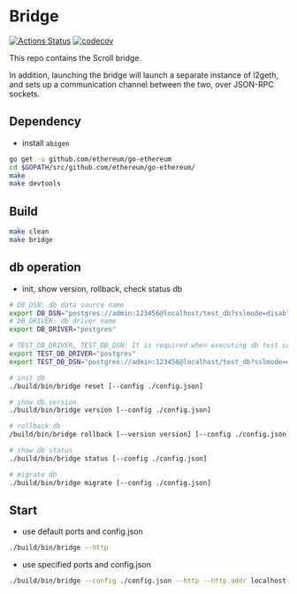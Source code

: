 # Bridge

[![Actions Status](https://github.com/scroll-tech/bridge/workflows/Continuous%20Integration/badge.svg)](https://github.com/scroll-tech/bridge/actions)
[![codecov](https://codecov.io/gh/scroll-tech/bridge/branch/master/graph/badge.svg)](https://codecov.io/gh/scroll-tech/bridge)

This repo contains the Scroll bridge.

In addition, launching the bridge will launch a separate instance of l2geth, and sets up a communication channel
between the two, over JSON-RPC sockets.

## Dependency

+ install `abigen`

``` bash
go get -u github.com/ethereum/go-ethereum
cd $GOPATH/src/github.com/ethereum/go-ethereum/
make
make devtools
```

## Build

```bash
make clean
make bridge
```

## db operation

* init, show version, rollback, check status db

```bash
# DB_DSN: db data source name
export DB_DSN="postgres://admin:123456@localhost/test_db?sslmode=disable"
# DB_DRIVER: db driver name
export DB_DRIVER="postgres"

# TEST_DB_DRIVER, TEST_DB_DSN: It is required when executing db test cases
export TEST_DB_DRIVER="postgres"
export TEST_DB_DSN="postgres://admin:123456@localhost/test_db?sslmode=disable" 

# init db
./build/bin/bridge reset [--config ./config.json]

# show db version
./build/bin/bridge version [--config ./config.json]

# rollback db
/build/bin/bridge rollback [--version version] [--config ./config.json]

# show db status
./build/bin/bridge status [--config ./config.json]

# migrate db
./build/bin/bridge migrate [--config ./config.json]
```

## Start

* use default ports and config.json

```bash
./build/bin/bridge --http
```

* use specified ports and config.json

```bash
./build/bin/bridge --config ./config.json --http --http.addr localhost --http.port 8290
```
